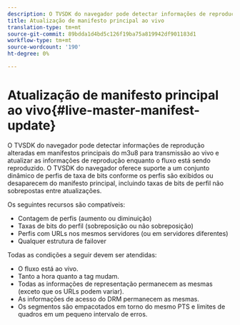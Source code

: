 ```yaml
---
description: O TVSDK do navegador pode detectar informações de reprodução alteradas em manifestos principais do m3u8 para transmissão ao vivo e atualizar as informações de reprodução enquanto o fluxo está sendo reproduzido. O TVSDK do navegador oferece suporte a um conjunto dinâmico de perfis de taxa de bits conforme os perfis são exibidos ou desaparecem do manifesto principal, incluindo taxas de bits de perfil não sobrepostas entre atualizações.
title: Atualização de manifesto principal ao vivo
translation-type: tm+mt
source-git-commit: 89bdda1d4bd5c126f19ba75a819942df901183d1
workflow-type: tm+mt
source-wordcount: '190'
ht-degree: 0%

---
```



# Atualização de manifesto principal ao vivo{#live-master-manifest-update}

O TVSDK do navegador pode detectar informações de reprodução alteradas em manifestos principais do m3u8 para transmissão ao vivo e atualizar as informações de reprodução enquanto o fluxo está sendo reproduzido. O TVSDK do navegador oferece suporte a um conjunto dinâmico de perfis de taxa de bits conforme os perfis são exibidos ou desaparecem do manifesto principal, incluindo taxas de bits de perfil não sobrepostas entre atualizações.

Os seguintes recursos são compatíveis:

* Contagem de perfis (aumento ou diminuição)
* Taxas de bits do perfil (sobreposição ou não sobreposição)
* Perfis com URLs nos mesmos servidores (ou em servidores diferentes)
* Qualquer estrutura de failover

Todas as condições a seguir devem ser atendidas:

* O fluxo está ao vivo.
* Tanto a hora quanto a tag mudam.
* Todas as informações de representação permanecem as mesmas (exceto que os URLs podem variar).
* As informações de acesso do DRM permanecem as mesmas.
* Os segmentos são empacotados em torno do mesmo PTS e limites de quadros em um pequeno intervalo de erros.

